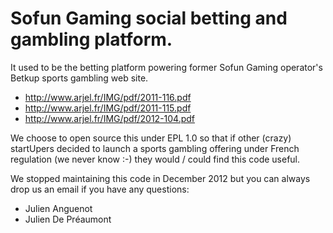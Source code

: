 # Sofun Gaming social betting and gambling platform.

It used to be the betting platform powering former Sofun Gaming operator's 
Betkup sports gambling web site.

  * http://www.arjel.fr/IMG/pdf/2011-116.pdf
  * http://www.arjel.fr/IMG/pdf/2011-115.pdf
  * http://www.arjel.fr/IMG/pdf/2012-104.pdf

We choose to open source this under EPL 1.0 so that if other (crazy) startUpers
decided to launch a sports gambling offering under French regulation (we never
 know :-) they would / could find this code useful.
 
We stopped maintaining this code in December 2012 but you can always drop us an
email if you have any questions:

  * Julien Anguenot <julien at anguenot dot org>
  * Julien De Préaumont <juliendepreaumont at gmail dot com>